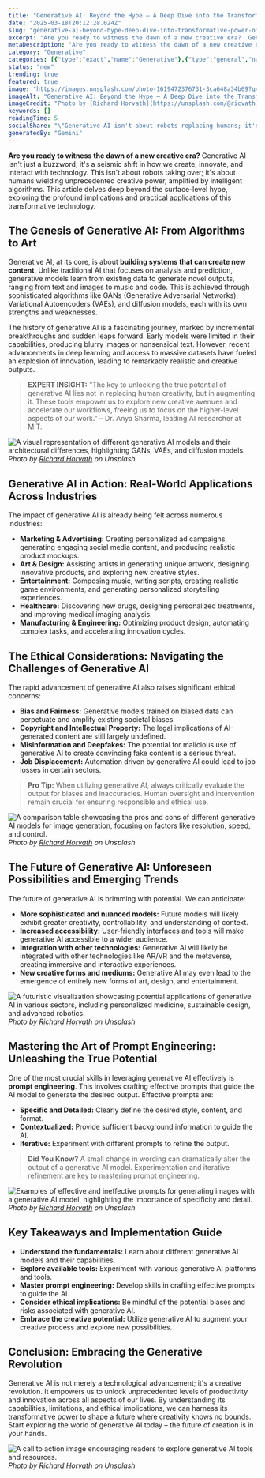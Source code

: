 ```yaml
---
title: "Generative AI: Beyond the Hype – A Deep Dive into the Transformative Power of Creation"
date: "2025-03-18T20:12:28.024Z"
slug: "generative-ai-beyond-hype-deep-dive-into-transformative-power-of-creation"
excerpt: "Are you ready to witness the dawn of a new creative era?  Generative AI isn't just a buzzword; it's a seismic shift in how we create, innovate, and interact with technology.  This isn't about robots taking over; it's about humans wielding unprecedented creative power, amplified by intelligent algorithms.  This article delves deep beyond the surface-level hype, exploring the profound implications and practical applications of this transformative technology."
metaDescription: "Are you ready to witness the dawn of a new creative era?  Generative AI isn't just a buzzword; it's a seismic shift in how we create, innovate, and interac..."
category: "Generative"
categories: [{"type":"exact","name":"Generative"},{"type":"general","name":"Artificial Intelligence"},{"type":"medium","name":"Machine Learning"},{"type":"specific","name":"Deep Learning"},{"type":"niche","name":"Transformer Networks"}]
status: "new"
trending: true
featured: true
image: "https://images.unsplash.com/photo-1619472376731-3ca648a34b69?q=85&w=1200&fit=max&fm=webp&auto=compress"
imageAlt: "Generative AI: Beyond the Hype – A Deep Dive into the Transformative Power of Creation"
imageCredit: "Photo by [Richard Horvath](https://unsplash.com/@ricvath) on Unsplash"
keywords: []
readingTime: 5
socialShare: "\"Generative AI isn't about robots replacing humans; it's about humans wielding amplified creative power. The future of creation isn't automated; it's augmented.\""
generatedBy: "Gemini"
---
```




**Are you ready to witness the dawn of a new creative era?**  Generative AI isn't just a buzzword; it's a seismic shift in how we create, innovate, and interact with technology.  This isn't about robots taking over; it's about humans wielding unprecedented creative power, amplified by intelligent algorithms.  This article delves deep beyond the surface-level hype, exploring the profound implications and practical applications of this transformative technology.

## The Genesis of Generative AI: From Algorithms to Art

Generative AI, at its core, is about **building systems that can create new content**.  Unlike traditional AI that focuses on analysis and prediction, generative models learn from existing data to generate novel outputs, ranging from text and images to music and code. This is achieved through sophisticated algorithms like GANs (Generative Adversarial Networks), Variational Autoencoders (VAEs), and diffusion models, each with its own strengths and weaknesses.

The history of generative AI is a fascinating journey, marked by incremental breakthroughs and sudden leaps forward. Early models were limited in their capabilities, producing blurry images or nonsensical text. However, recent advancements in deep learning and access to massive datasets have fueled an explosion of innovation, leading to remarkably realistic and creative outputs.

> **EXPERT INSIGHT:**  "The key to unlocking the true potential of generative AI lies not in replacing human creativity, but in augmenting it.  These tools empower us to explore new creative avenues and accelerate our workflows, freeing us to focus on the higher-level aspects of our work." – Dr. Anya Sharma, leading AI researcher at MIT.

![A visual representation of different generative AI models and their architectural differences, highlighting GANs, VAEs, and diffusion models.](https://images.unsplash.com/photo-1619472351888-f844a0b33f5b?q=85&w=1200&fit=max&fm=webp&auto=compress)
*Photo by [Richard Horvath](https://unsplash.com/@ricvath) on Unsplash*

## Generative AI in Action: Real-World Applications Across Industries

The impact of generative AI is already being felt across numerous industries:

* **Marketing & Advertising:** Creating personalized ad campaigns, generating engaging social media content, and producing realistic product mockups.
* **Art & Design:** Assisting artists in generating unique artwork, designing innovative products, and exploring new creative styles.
* **Entertainment:** Composing music, writing scripts, creating realistic game environments, and generating personalized storytelling experiences.
* **Healthcare:** Discovering new drugs, designing personalized treatments, and improving medical imaging analysis.
* **Manufacturing & Engineering:** Optimizing product design, automating complex tasks, and accelerating innovation cycles.

## The Ethical Considerations: Navigating the Challenges of Generative AI

The rapid advancement of generative AI also raises significant ethical concerns:

* **Bias and Fairness:** Generative models trained on biased data can perpetuate and amplify existing societal biases.
* **Copyright and Intellectual Property:** The legal implications of AI-generated content are still largely undefined.
* **Misinformation and Deepfakes:** The potential for malicious use of generative AI to create convincing fake content is a serious threat.
* **Job Displacement:** Automation driven by generative AI could lead to job losses in certain sectors.

> **Pro Tip:**  When utilizing generative AI, always critically evaluate the output for biases and inaccuracies.  Human oversight and intervention remain crucial for ensuring responsible and ethical use.

![A comparison table showcasing the pros and cons of different generative AI models for image generation, focusing on factors like resolution, speed, and control.](https://images.unsplash.com/photo-1619472376731-3ca648a34b69?q=85&w=1200&fit=max&fm=webp&auto=compress)
*Photo by [Richard Horvath](https://unsplash.com/@ricvath) on Unsplash*

## The Future of Generative AI:  Unforeseen Possibilities and Emerging Trends

The future of generative AI is brimming with potential.  We can anticipate:

* **More sophisticated and nuanced models:**  Future models will likely exhibit greater creativity, controllability, and understanding of context.
* **Increased accessibility:**  User-friendly interfaces and tools will make generative AI accessible to a wider audience.
* **Integration with other technologies:** Generative AI will likely be integrated with other technologies like AR/VR and the metaverse, creating immersive and interactive experiences.
* **New creative forms and mediums:** Generative AI may even lead to the emergence of entirely new forms of art, design, and entertainment.

![A futuristic visualization showcasing potential applications of generative AI in various sectors, including personalized medicine, sustainable design, and advanced robotics.](https://images.unsplash.com/photo-1620121684840-edffcfc4b878?q=85&w=1200&fit=max&fm=webp&auto=compress)
*Photo by [Richard Horvath](https://unsplash.com/@ricvath) on Unsplash*

## Mastering the Art of Prompt Engineering: Unleashing the True Potential

One of the most crucial skills in leveraging generative AI effectively is **prompt engineering**.  This involves crafting effective prompts that guide the AI model to generate the desired output.  Effective prompts are:

* **Specific and Detailed:** Clearly define the desired style, content, and format.
* **Contextualized:** Provide sufficient background information to guide the AI.
* **Iterative:** Experiment with different prompts to refine the output.

> **Did You Know?**  A small change in wording can dramatically alter the output of a generative AI model.  Experimentation and iterative refinement are key to mastering prompt engineering.

![Examples of effective and ineffective prompts for generating images with a generative AI model, highlighting the importance of specificity and detail.](https://images.unsplash.com/photo-1620120966883-d977b57a96ec?q=85&w=1200&fit=max&fm=webp&auto=compress)
*Photo by [Richard Horvath](https://unsplash.com/@ricvath) on Unsplash*

## Key Takeaways and Implementation Guide

* **Understand the fundamentals:**  Learn about different generative AI models and their capabilities.
* **Explore available tools:** Experiment with various generative AI platforms and tools.
* **Master prompt engineering:** Develop skills in crafting effective prompts to guide the AI.
* **Consider ethical implications:** Be mindful of the potential biases and risks associated with generative AI.
* **Embrace the creative potential:** Utilize generative AI to augment your creative process and explore new possibilities.

## Conclusion: Embracing the Generative Revolution

Generative AI is not merely a technological advancement; it's a creative revolution. It empowers us to unlock unprecedented levels of productivity and innovation across all aspects of our lives. By understanding its capabilities, limitations, and ethical implications, we can harness its transformative power to shape a future where creativity knows no bounds.  Start exploring the world of generative AI today – the future of creation is in your hands.

![A call to action image encouraging readers to explore generative AI tools and resources.](https://images.unsplash.com/photo-1620121692029-d088224ddc74?q=85&w=1200&fit=max&fm=webp&auto=compress)
*Photo by [Richard Horvath](https://unsplash.com/@ricvath) on Unsplash*


<div class="reading-progress-container">
  <div id="reading-progress" class="reading-progress"></div>
</div>
